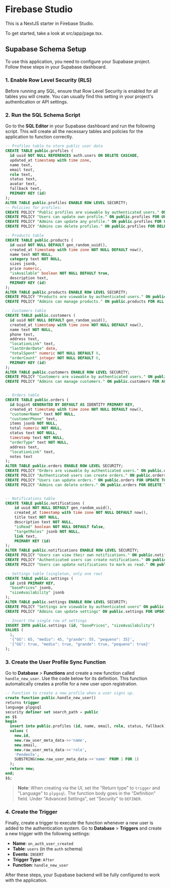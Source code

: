 # Firebase Studio

This is a NextJS starter in Firebase Studio.

To get started, take a look at src/app/page.tsx.

## Supabase Schema Setup

To use this application, you need to configure your Supabase project. Follow these steps in your Supabase dashboard.

### 1. Enable Row Level Security (RLS)

Before running any SQL, ensure that Row Level Security is enabled for all tables you will create. You can usually find this setting in your project's authentication or API settings.

### 2. Run the SQL Schema Script

Go to the **SQL Editor** in your Supabase dashboard and run the following script. This will create all the necessary tables and policies for the application to function correctly.

```sql
-- Profiles table to store public user data
CREATE TABLE public.profiles (
  id uuid NOT NULL REFERENCES auth.users ON DELETE CASCADE,
  updated_at timestamp with time zone,
  name text,
  email text,
  role text,
  status text,
  avatar text,
  fallback text,
  PRIMARY KEY (id)
);
ALTER TABLE public.profiles ENABLE ROW LEVEL SECURITY;
-- Policies for profiles:
CREATE POLICY "Public profiles are viewable by authenticated users." ON public.profiles FOR SELECT TO authenticated USING (true);
CREATE POLICY "Users can update own profile." ON public.profiles FOR UPDATE USING (auth.uid() = id) WITH CHECK (auth.uid() = id);
CREATE POLICY "Admins can update any profile." ON public.profiles FOR UPDATE TO authenticated USING ((SELECT role FROM public.profiles WHERE id = auth.uid()) = 'Administrador');
CREATE POLICY "Admins can delete profiles." ON public.profiles FOR DELETE TO authenticated USING (((SELECT role FROM public.profiles WHERE id = auth.uid()) = 'Administrador') AND (auth.uid() <> id));

-- Products table
CREATE TABLE public.products (
  id uuid NOT NULL DEFAULT gen_random_uuid(),
  created_at timestamp with time zone NOT NULL DEFAULT now(),
  name text NOT NULL,
  category text NOT NULL,
  sizes jsonb,
  price numeric,
  "isAvailable" boolean NOT NULL DEFAULT true,
  description text,
  PRIMARY KEY (id)
);
ALTER TABLE public.products ENABLE ROW LEVEL SECURITY;
CREATE POLICY "Products are viewable by authenticated users." ON public.products FOR SELECT TO authenticated USING (true);
CREATE POLICY "Admins can manage products." ON public.products FOR ALL TO authenticated USING (((SELECT role FROM public.profiles WHERE id = auth.uid()) = 'Administrador')) WITH CHECK (((SELECT role FROM public.profiles WHERE id = auth.uid()) = 'Administrador'));

-- Customers table
CREATE TABLE public.customers (
  id uuid NOT NULL DEFAULT gen_random_uuid(),
  created_at timestamp with time zone NOT NULL DEFAULT now(),
  name text NOT NULL,
  phone text,
  address text,
  "locationLink" text,
  "lastOrderDate" date,
  "totalSpent" numeric NOT NULL DEFAULT 0,
  "orderCount" integer NOT NULL DEFAULT 0,
  PRIMARY KEY (id)
);
ALTER TABLE public.customers ENABLE ROW LEVEL SECURITY;
CREATE POLICY "Customers are viewable by authenticated users." ON public.customers FOR SELECT TO authenticated USING (true);
CREATE POLICY "Admins can manage customers." ON public.customers FOR ALL TO authenticated USING (((SELECT role FROM public.profiles WHERE id = auth.uid()) = 'Administrador')) WITH CHECK (((SELECT role FROM public.profiles WHERE id = auth.uid()) = 'Administrador'));


-- Orders table
CREATE TABLE public.orders (
  id bigint GENERATED BY DEFAULT AS IDENTITY PRIMARY KEY,
  created_at timestamp with time zone NOT NULL DEFAULT now(),
  "customerName" text NOT NULL,
  "customerPhone" text,
  items jsonb NOT NULL,
  total numeric NOT NULL,
  status text NOT NULL,
  timestamp text NOT NULL,
  "orderType" text NOT NULL,
  address text,
  "locationLink" text,
  notes text
);
ALTER TABLE public.orders ENABLE ROW LEVEL SECURITY;
CREATE POLICY "Orders are viewable by authenticated users." ON public.orders FOR SELECT TO authenticated USING (true);
CREATE POLICY "Authenticated users can create orders." ON public.orders FOR INSERT TO authenticated WITH CHECK (true);
CREATE POLICY "Users can update orders." ON public.orders FOR UPDATE TO authenticated USING (((SELECT role FROM public.profiles WHERE id = auth.uid()) IN ('Administrador', 'Funcionário')));
CREATE POLICY "Admins can delete orders." ON public.orders FOR DELETE TO authenticated USING (((SELECT role FROM public.profiles WHERE id = auth.uid()) = 'Administrador'));


-- Notifications table
CREATE TABLE public.notifications (
    id uuid NOT NULL DEFAULT gen_random_uuid(),
    created_at timestamp with time zone NOT NULL DEFAULT now(),
    title text NOT NULL,
    description text NOT NULL,
    "isRead" boolean NOT NULL DEFAULT false,
    "targetRoles" jsonb NOT NULL,
    link text,
    PRIMARY KEY (id)
);
ALTER TABLE public.notifications ENABLE ROW LEVEL SECURITY;
CREATE POLICY "Users can view their own notifications." ON public.notifications FOR SELECT TO authenticated USING ("targetRoles" @> to_jsonb((SELECT role FROM public.profiles WHERE id = auth.uid())::text));
CREATE POLICY "Authenticated users can create notifications." ON public.notifications FOR INSERT TO authenticated WITH CHECK (true);
CREATE POLICY "Users can update notifications to mark as read." ON public.notifications FOR UPDATE TO authenticated USING ("targetRoles" @> to_jsonb((SELECT role FROM public.profiles WHERE id = auth.uid())::text));

-- Settings table (singleton, only one row)
CREATE TABLE public.settings (
  id int8 PRIMARY KEY,
  "basePrices" jsonb,
  "sizeAvailability" jsonb
);
ALTER TABLE public.settings ENABLE ROW LEVEL SECURITY;
CREATE POLICY "Settings are viewable by authenticated users" ON public.settings FOR SELECT TO authenticated USING (true);
CREATE POLICY "Admins can update settings" ON public.settings FOR UPDATE TO authenticated USING (((SELECT role FROM public.profiles WHERE id = auth.uid()) = 'Administrador')) WITH CHECK (((SELECT role FROM public.profiles WHERE id = auth.uid()) = 'Administrador'));

-- Insert the single row of settings
INSERT INTO public.settings (id, "basePrices", "sizeAvailability")
VALUES (
  1,
  '{"GG": 65, "medio": 45, "grande": 55, "pequeno": 35}',
  '{"GG": true, "medio": true, "grande": true, "pequeno": true}'
);
```

### 3. Create the User Profile Sync Function

Go to **Database** > **Functions** and create a new function called `handle_new_user`. Use the code below for its definition. This function automatically creates a profile for a new user upon registration.

```sql
-- Function to create a new profile when a user signs up.
create function public.handle_new_user()
returns trigger
language plpgsql
security definer set search_path = public
as $$
begin
  insert into public.profiles (id, name, email, role, status, fallback)
  values (
    new.id,
    new.raw_user_meta_data->>'name',
    new.email,
    new.raw_user_meta_data->>'role',
    'Pendente',
    SUBSTRING(new.raw_user_meta_data->>'name' FROM 1 FOR 1)
  );
  return new;
end;
$$;
```
> **Note**: When creating via the UI, set the "Return type" to `trigger` and "Language" to `plpgsql`. The function body goes in the "Definition" field. Under "Advanced Settings", set "Security" to `DEFINER`.

### 4. Create the Trigger

Finally, create a trigger to execute the function whenever a new user is added to the authentication system.
Go to **Database** > **Triggers** and create a new trigger with the following settings:
- **Name**: `on_auth_user_created`
- **Table**: `users` (in the `auth` schema)
- **Events**: `INSERT`
- **Trigger Type**: `After`
- **Function**: `handle_new_user`

After these steps, your Supabase backend will be fully configured to work with the application.
